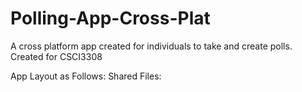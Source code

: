 
# Polling-App-Cross-Plat
A cross platform app created for individuals to take and create polls. Created for CSCI3308

App Layout as Follows:
Shared Files:
  

